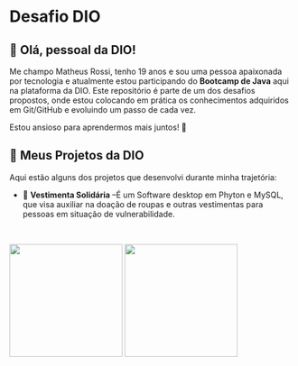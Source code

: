 # Desafio DIO

## 👋 Olá, pessoal da DIO!

Me champo Matheus Rossi, tenho 19 anos e sou uma pessoa apaixonada por tecnologia e atualmente estou participando do **Bootcamp de Java** aqui na plataforma da DIO. Este repositório é parte de um dos desafios propostos, onde estou colocando em prática os conhecimentos adquiridos em Git/GitHub e evoluindo um passo de cada vez.

Estou ansioso para aprendermos mais juntos! 🚀

## 💼 Meus Projetos da DIO

Aqui estão alguns dos projetos que desenvolvi durante minha trajetória:

- 🔹 **Vestimenta Solidária** –É um Software desktop em Phyton e MySQL, que visa auxiliar na doação de roupas e outras vestimentas para pessoas em situação de vulnerabilidade.


<br/>

<img 
  src="https://github-readme-stats.vercel.app/api?username=MhRossi&show_icons=true&theme=dark&include_all_commits=true&locale=pt-br" 
  height="200"
/>
<img 
  src="https://github-readme-stats.vercel.app/api/top-langs/?username=MhRossi&theme=dark&layout=compact&custom_title=Tecnologias&langs_count=3" 
  height="200"
/>
